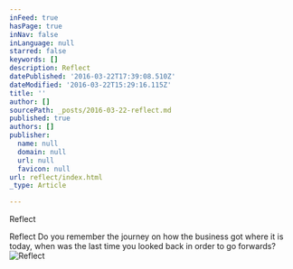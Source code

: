 ```yaml
---
inFeed: true
hasPage: true
inNav: false
inLanguage: null
starred: false
keywords: []
description: Reflect
datePublished: '2016-03-22T17:39:08.510Z'
dateModified: '2016-03-22T15:29:16.115Z'
title: ''
author: []
sourcePath: _posts/2016-03-22-reflect.md
published: true
authors: []
publisher:
  name: null
  domain: null
  url: null
  favicon: null
url: reflect/index.html
_type: Article

---
```

Reflect

Reflect 
Do you remember the journey on how the business got where it is today, when was the last time you looked back in order to go forwards? 
![Reflect](https://imgflo.herokuapp.com/graph/vahj1ThiexotieMo/9a10b884d470ab4c90af7cbf1c8d6de5/noop.gif?input=https%3A%2F%2Fthe-grid-user-content.s3-us-west-2.amazonaws.com%2Fc95a6a14-9b43-4e4f-af5b-dcb9d30142c7.gif)